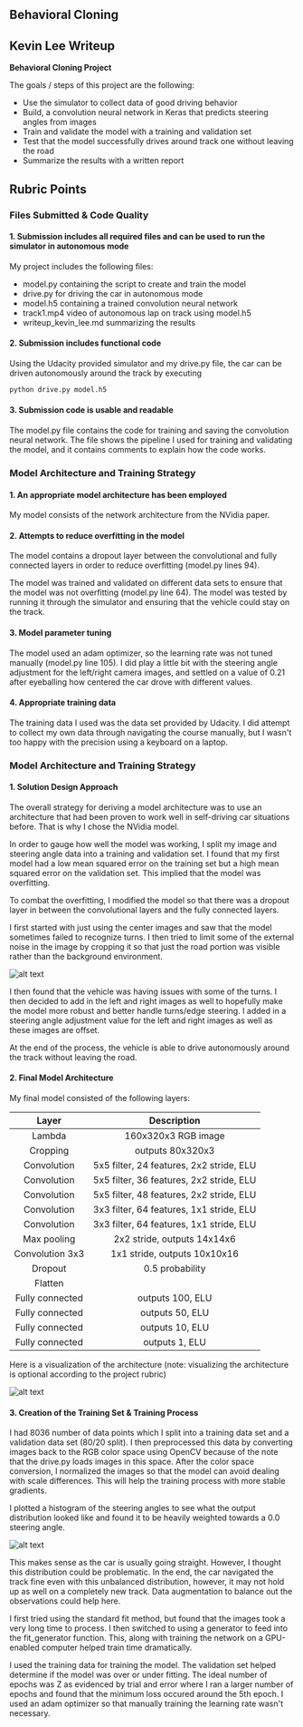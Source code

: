 ## **Behavioral Cloning** 
## Kevin Lee Writeup

**Behavioral Cloning Project**

The goals / steps of this project are the following:
* Use the simulator to collect data of good driving behavior
* Build, a convolution neural network in Keras that predicts steering angles from images
* Train and validate the model with a training and validation set
* Test that the model successfully drives around track one without leaving the road
* Summarize the results with a written report


[//]: # (Image References)

[image1]: ./writeup_imgs/nvidia.png "Model Visualization"
[image2]: ./writeup_imgs/crop.png "Cropping Example"
[image3]: ./writeup_imgs/angles.png "Angles Histogram"
[image4]: ./examples/placeholder_small.png "Recovery Image"
[image5]: ./examples/placeholder_small.png "Recovery Image"
[image6]: ./examples/placeholder_small.png "Normal Image"
[image7]: ./examples/placeholder_small.png "Flipped Image"

## Rubric Points

### Files Submitted & Code Quality

#### 1. Submission includes all required files and can be used to run the simulator in autonomous mode

My project includes the following files:
* model.py containing the script to create and train the model
* drive.py for driving the car in autonomous mode
* model.h5 containing a trained convolution neural network
* track1.mp4 video of autonomous lap on track using model.h5
* writeup_kevin_lee.md summarizing the results

#### 2. Submission includes functional code
Using the Udacity provided simulator and my drive.py file, the car can be driven autonomously around the track by executing
```sh
python drive.py model.h5
```

#### 3. Submission code is usable and readable

The model.py file contains the code for training and saving the convolution neural network. The file shows the pipeline I used for training and validating the model, and it contains comments to explain how the code works.

### Model Architecture and Training Strategy

#### 1. An appropriate model architecture has been employed

My model consists of the network architecture from the NVidia paper.

#### 2. Attempts to reduce overfitting in the model

The model contains a dropout layer between the convolutional and fully connected layers in order to reduce overfitting (model.py lines 94).

The model was trained and validated on different data sets to ensure that the model was not overfitting (model.py line 64). The model was tested by running it through the simulator and ensuring that the vehicle could stay on the track.

#### 3. Model parameter tuning

The model used an adam optimizer, so the learning rate was not tuned manually (model.py line 105).  I did play a little bit with the steering angle adjustment for the left/right camera images, and settled on a value of 0.21 after eyeballing how centered the car drove with different values.

#### 4. Appropriate training data

The training data I used was the data set provided by Udacity.  I did attempt to collect my own data through navigating the course manually, but I wasn't too happy with the precision using a keyboard on a laptop.

### Model Architecture and Training Strategy

#### 1. Solution Design Approach

The overall strategy for deriving a model architecture was to use an architecture that had been proven to work well in self-driving car situations before.  That is why I chose the NVidia model.

In order to gauge how well the model was working, I split my image and steering angle data into a training and validation set. I found that my first model had a low mean squared error on the training set but a high mean squared error on the validation set. This implied that the model was overfitting.

To combat the overfitting, I modified the model so that there was a dropout layer in between the convolutional layers and the fully connected layers.

I first started with just using the center images and saw that the model sometimes failed to recognize turns.  I then tried to limit some of the external noise in the image by cropping it so that just the road portion was visible rather than the background environment.

![alt text][image2]

I then found that the vehicle was having issues with some of the turns.  I then decided to add in the left and right images as well to hopefully make the model more robust and better handle turns/edge steering.  I added in a steering angle adjustment value for the left and right images as well as these images are offset.

At the end of the process, the vehicle is able to drive autonomously around the track without leaving the road.

#### 2. Final Model Architecture

My final model consisted of the following layers:

| Layer         		|     Description	        					| 
|:---------------------:|:---------------------------------------------:| 
| Lambda         		| 160x320x3 RGB image   					| 
| Cropping   	| outputs 80x320x3 	|
| Convolution 	| 5x5 filter, 24 features, 2x2 stride, ELU 			|
| Convolution 	| 5x5 filter, 36 features, 2x2 stride, ELU 			|
| Convolution 	| 5x5 filter, 48 features, 2x2 stride, ELU 			|
| Convolution 	| 3x3 filter, 64 features, 1x1 stride, ELU 			|
| Convolution 	| 3x3 filter, 64 features, 1x1 stride, ELU 			|
| Max pooling	      	| 2x2 stride,  outputs 14x14x6 				|
| Convolution 3x3	    | 1x1 stride, outputs 10x10x16      		|
| Dropout		| 0.5 probability     									|
| Flatten		| 
| Fully connected		| outputs 100, ELU                          |
| Fully connected		| outputs 50, ELU                          |
| Fully connected		| outputs 10, ELU                          |
| Fully connected		| outputs 1, ELU                          |

Here is a visualization of the architecture (note: visualizing the architecture is optional according to the project rubric)

![alt text][image1]

#### 3. Creation of the Training Set & Training Process

I had 8036 number of data points which I split into a training data set and a validation data set (80/20 split). I then preprocessed this data by converting images back to the RGB color space using OpenCV because of the note that the drive.py loads images in this space.  After the color space conversion, I normalized the images so that the model can avoid dealing with scale differences.  This will help the training process with more stable gradients.

I plotted a histogram of the steering angles to see what the output distribution looked like and found it to be heavily weighted towards a 0.0 steering angle.

![alt text][image3]

This makes sense as the car is usually going straight.  However, I thought this distribution could be problematic.  In the end, the car navigated the track fine even with this unbalanced distribution, however, it may not hold up as well on a completely new track.  Data augmentation to balance out the observations could help here.

I first tried using the standard fit method, but found that the images took a very long time to process.  I then switched to using a generator to feed into the fit_generator function.  This, along with training the network on a GPU-enabled computer helped train time dramatically.

I used the training data for training the model. The validation set helped determine if the model was over or under fitting. The ideal number of epochs was Z as evidenced by trial and error where I ran a larger number of epochs and found that the minimum loss occured around the 5th epoch. I used an adam optimizer so that manually training the learning rate wasn't necessary.
